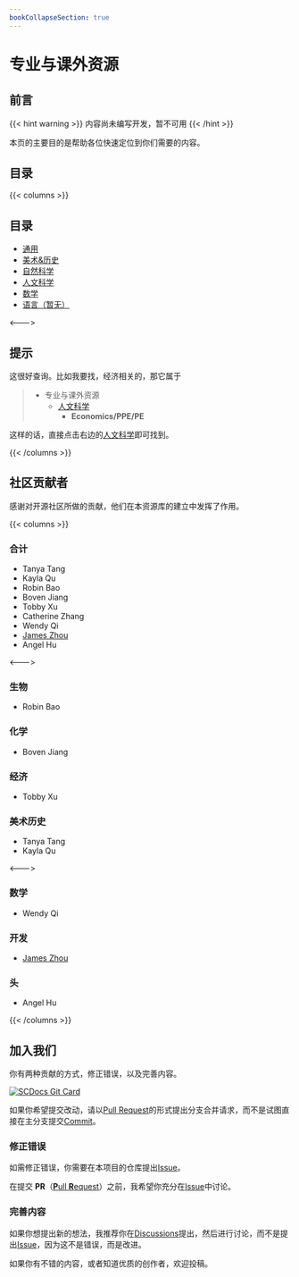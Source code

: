 ```yaml
---
bookCollapseSection: true
---
```


# 专业与课外资源

## 前言

{{< hint warning >}}
内容尚未编写开发，暂不可用
{{< /hint >}}

本页的主要目的是帮助各位快速定位到你们需要的内容。

## 目录

{{< columns >}}

## 目录

- [通用](通用/)
- [美术&历史](美术历史/)
- [自然科学](自然科学/)
- [人文科学](人文科学/)
- [数学](数学/)
- [语言（暂无）](语言/)

<--->

## 提示

这很好查询。比如我要找，经济相关的，那它属于

> - 专业与课外资源
>   - [人文科学](人文科学/)
>     - **Economics/PPE/PE**

这样的话，直接点击右边的[人文科学](人文科学/)即可找到。

{{< /columns >}}

## 社区贡献者

感谢对开源社区所做的贡献，他们在本资源库的建立中发挥了作用。

{{< columns >}}

### 合计

- Tanya Tang
- Kayla Qu
- Robin Bao
- Boven Jiang
- Tobby Xu
- Catherine Zhang
- Wendy Qi
- [James Zhou](https://jamesflare.com)
- Angel Hu

<--->

### 生物

- Robin Bao

### 化学

- Boven Jiang

### 经济

- Tobby Xu

### 美术历史

- Tanya Tang
- Kayla Qu

<--->

### 数学

- Wendy Qi

### 开发

- [James Zhou](https://jamesflare.com)

### 头

- Angel Hu

{{< /columns >}}

## 加入我们

你有两种贡献的方式，修正错误，以及完善内容。

[![SCDocs Git Card](https://github-readme-stats.jamesflare.com/api/pin/?username=JamesFlare1212&repo=SCDocs&theme=github_dark_dimmed&show_owner=true)](https://github.com/JamesFlare1212/SCDocs/)

如果你希望提交改动，请以[Pull Request](https://github.com/JamesFlare1212/SCDocs/pulls)的形式提出分支合并请求，而不是试图直接在主分支提交[Commit](https://github.com/JamesFlare1212/SCDocs/commits/dev)。

### 修正错误

如需修正错误，你需要在本项目的仓库提出[Issue](https://github.com/JamesFlare1212/SCDocs/issues)。

在提交 **PR**（[**P**ull **R**equest](https://github.com/JamesFlare1212/SCDocs/pulls)）之前，我希望你充分在[Issue](https://github.com/JamesFlare1212/SCDocs/issues)中讨论。

### 完善内容

如果你想提出新的想法，我推荐你在[Discussions](https://github.com/JamesFlare1212/SCDocs/discussions)提出，然后进行讨论，而不是提出[Issue](https://github.com/JamesFlare1212/SCDocs/issues)，因为这不是错误，而是改进。

如果你有不错的内容，或者知道优质的创作者，欢迎投稿。